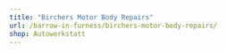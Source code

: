 ```yaml
---
title: "Birchers Motor Body Repairs"
url: /barrow-in-furness/birchers-motor-body-repairs/
shop: Autowerkstatt
---
```

